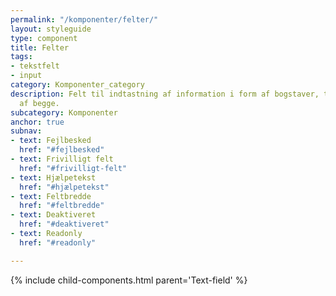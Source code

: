 ```yaml
---
permalink: "/komponenter/felter/"
layout: styleguide
type: component
title: Felter
tags:
- tekstfelt
- input
category: Komponenter_category
description: Felt til indtastning af information i form af bogstaver, tal og en kombination
  af begge.
subcategory: Komponenter
anchor: true
subnav:
- text: Fejlbesked
  href: "#fejlbesked"
- text: Frivilligt felt
  href: "#frivilligt-felt"
- text: Hjælpetekst
  href: "#hjælpetekst"
- text: Feltbredde
  href: "#feltbredde"
- text: Deaktiveret
  href: "#deaktiveret"
- text: Readonly
  href: "#readonly"

---
```

{% include child-components.html parent='Text-field' %}